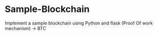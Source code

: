 # Sample-Blockchain
Implement a sample blockchain using Python and flask
(Proof Of work mechanism) -> BTC
